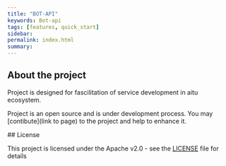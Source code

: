 ```yaml
---
title: "BOT-API"
keywords: Bot-api
tags: [features, quick_start]
sidebar: 
permalink: index.html
summary:
---
```


## About the project

<p>Project is designed for fascilitation of service development in aitu ecosystem.
</p>
<p>Project is an open source and is under development process. You may [contibute](link to page) to the project  and help to enhance it.
</p>
## License

This project is licensed under the Apache v2.0 - see the [LICENSE](https://github.com/btsdigital/form-builder/blob/master/LICENSE) file for details
